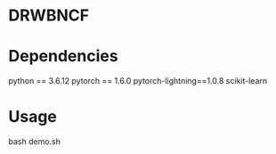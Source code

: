 # DRWBNCF
# Dependencies
python == 3.6.12
pytorch == 1.6.0
pytorch-lightning==1.0.8
scikit-learn
# Usage
bash demo.sh
